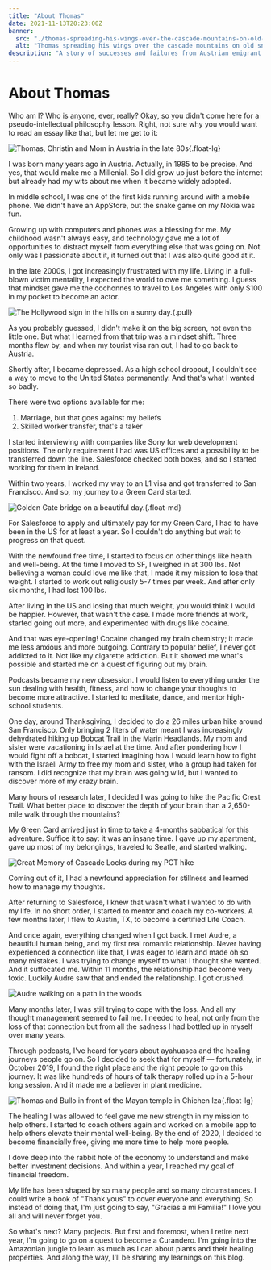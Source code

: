 ```yaml
---
title: "About Thomas"
date: 2021-11-13T20:23:00Z
banner:
  src: "./thomas-spreading-his-wings-over-the-cascade-mountains-on-old-snowy.jpg"
  alt: "Thomas spreading his wings over the cascade mountains on old snowy"
description: "A story of successes and failures from Austrian emigrant going nomad. «Love the life you're living.» Those words have a special meaning to me. The following is a tiny excerpt of my story over the last 12 years."
---
```


# About Thomas

Who am I? Who is anyone, ever, really? Okay, so you didn't come here for a pseudo-intellectual philosophy lesson. Right, not sure why you would want to read an essay like that, but let me get to it:

![Thomas, Christin and Mom in Austria in the late 80s](./thomas-christin-and-our-mom-from-the-late-80s.jpg){.float-lg}

I was born many years ago in Austria. Actually, in 1985 to be precise. And yes, that would make me a Millenial. So I did grow up just before the internet but already had my wits about me when it became widely adopted.

In middle school, I was one of the first kids running around with a mobile phone. We didn't have an AppStore, but the snake game on my Nokia was fun.

Growing up with computers and phones was a blessing for me. My childhood wasn't always easy, and technology gave me a lot of opportunities to distract myself from everything else that was going on. Not only was I passionate about it, it turned out that I was also quite good at it.

In the late 2000s, I got increasingly frustrated with my life. Living in a full-blown victim mentality, I expected the world to owe me something. I guess that mindset gave me the cochonnes to travel to Los Angeles with only $100 in my pocket to become an actor.

![The Hollywood sign in the hills on a sunny day.](./hollywood-sign.jpg){.pull}

As you probably guessed, I didn't make it on the big screen, not even the little one. But what I learned from that trip was a mindset shift. Three months flew by, and when my tourist visa ran out, I had to go back to Austria.

Shortly after, I became depressed. As a high school dropout, I couldn't see a way to move to the United States permanently. And that's what I wanted so badly.

There were two options available for me:

1. Marriage, but that goes against my beliefs
2. Skilled worker transfer, that's a taker

I started interviewing with companies like Sony for web development positions. The only requirement I had was US offices and a possibility to be transferred down the line. Salesforce checked both boxes, and so I started working for them in Ireland.

Within two years, I worked my way to an L1 visa and got transferred to San Francisco. And so, my journey to a Green Card started.

![Golden Gate bridge on a beautiful day.](./golden-gate-bridge-on-a-beautiful-day.jpg){.float-md}

For Salesforce to apply and ultimately pay for my Green Card, I had to have been in the US for at least a year. So I couldn't do anything but wait to progress on that quest.

With the newfound free time, I started to focus on other things like health and well-being. At the time I moved to SF, I weighed in at 300 lbs. Not believing a woman could love me like that, I made it my mission to lose that weight. I started to work out religiously 5-7 times per week. And after only six months, I had lost 100 lbs.

After living in the US and losing that much weight, you would think I would be happier. However, that wasn't the case. I made more friends at work, started going out more, and experimented with drugs like cocaine.

And that was eye-opening! Cocaine changed my brain chemistry; it made me less anxious and more outgoing. Contrary to popular belief, I never got addicted to it. Not like my cigarette addiction. But it showed me what's possible and started me on a quest of figuring out my brain.

Podcasts became my new obsession. I would listen to everything under the sun dealing with health, fitness, and how to change your thoughts to become more attractive. I started to meditate, dance, and mentor high-school students.

One day, around Thanksgiving, I decided to do a 26 miles urban hike around San Francisco. Only bringing 2 liters of water meant I was increasingly dehydrated hiking up Bobcat Trail in the Marin Headlands. My mom and sister were vacationing in Israel at the time. And after pondering how I would fight off a bobcat, I started imagining how I would learn how to fight with the Israeli Army to free my mom and sister, who a group had taken for ransom. I did recognize that my brain was going wild, but I wanted to discover more of my crazy brain.

Many hours of research later, I decided I was going to hike the Pacific Crest Trail. What better place to discover the depth of your brain than a 2,650-mile walk through the mountains?

My Green Card arrived just in time to take a 4-months sabbatical for this adventure. Suffice it to say: it was an insane time. I gave up my apartment, gave up most of my belongings, traveled to Seatle, and started walking.

![Great Memory of Cascade Locks during my PCT hike](./great-memory-of-cascade-locks-during-my-pct-hike.jpg)

Coming out of it, I had a newfound appreciation for stillness and learned how to manage my thoughts.

After returning to Salesforce, I knew that wasn't what I wanted to do with my life. In no short order, I started to mentor and coach my co-workers. A few months later, I flew to Austin, TX, to become a certified Life Coach.

And once again, everything changed when I got back. I met Audre, a beautiful human being, and my first real romantic relationship. Never having experienced a connection like that, I was eager to learn and made oh so many mistakes. I was trying to change myself to what I thought she wanted. And it suffocated me. Within 11 months, the relationship had become very toxic. Luckily Audre saw that and ended the relationship. I got crushed.

![Audre walking on a path in the woods](./audre-walking-on-a-path-in-the-woods.jpg)

Many months later, I was still trying to cope with the loss. And all my thought management seemed to fail me. I needed to heal, not only from the loss of that connection but from all the sadness I had bottled up in myself over many years.

Through podcasts, I've heard for years about ayahuasca and the healing journeys people go on. So I decided to seek that for myself — fortunately, in October 2019, I found the right place and the right people to go on this journey. It was like hundreds of hours of talk therapy rolled up in a 5-hour long session. And it made me a believer in plant medicine.

![Thomas and Bullo in front of the Mayan temple in Chichen Iza](./thomas-and-bullo-in-front-of-the-mayan-temple-in-chichen-itza.jpg){.float-lg}

The healing I was allowed to feel gave me new strength in my mission to help others. I started to coach others again and worked on a mobile app to help others elevate their mental well-being. By the end of 2020, I decided to become financially free, giving me more time to help more people.

I dove deep into the rabbit hole of the economy to understand and make better investment decisions. And within a year, I reached my goal of financial freedom.

My life has been shaped by so many people and so many circumstances. I could write a book of "Thank yous" to cover everyone and everything. So instead of doing that, I'm just going to say, "Gracias a mi Familia!" I love you all and will never forget you.

So what's next? Many projects. But first and foremost, when I retire next year, I'm going to go on a quest to become a Curandero. I'm going into the Amazonian jungle to learn as much as I can about plants and their healing properties. And along the way, I'll be sharing my learnings on this blog.
